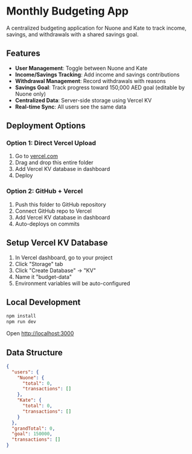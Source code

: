 # Monthly Budgeting App

A centralized budgeting application for Nuone and Kate to track income, savings, and withdrawals with a shared savings goal.

## Features

- **User Management**: Toggle between Nuone and Kate
- **Income/Savings Tracking**: Add income and savings contributions
- **Withdrawal Management**: Record withdrawals with reasons
- **Savings Goal**: Track progress toward 150,000 AED goal (editable by Nuone only)
- **Centralized Data**: Server-side storage using Vercel KV
- **Real-time Sync**: All users see the same data

## Deployment Options

### Option 1: Direct Vercel Upload
1. Go to [vercel.com](https://vercel.com)
2. Drag and drop this entire folder
3. Add Vercel KV database in dashboard
4. Deploy

### Option 2: GitHub + Vercel
1. Push this folder to GitHub repository
2. Connect GitHub repo to Vercel
3. Add Vercel KV database in dashboard
4. Auto-deploys on commits

## Setup Vercel KV Database

1. In Vercel dashboard, go to your project
2. Click "Storage" tab
3. Click "Create Database" → "KV"
4. Name it "budget-data"
5. Environment variables will be auto-configured

## Local Development

```bash
npm install
npm run dev
```

Open [http://localhost:3000](http://localhost:3000)

## Data Structure

```json
{
  "users": {
    "Nuone": {
      "total": 0,
      "transactions": []
    },
    "Kate": {
      "total": 0,
      "transactions": []
    }
  },
  "grandTotal": 0,
  "goal": 150000,
  "transactions": []
}
```